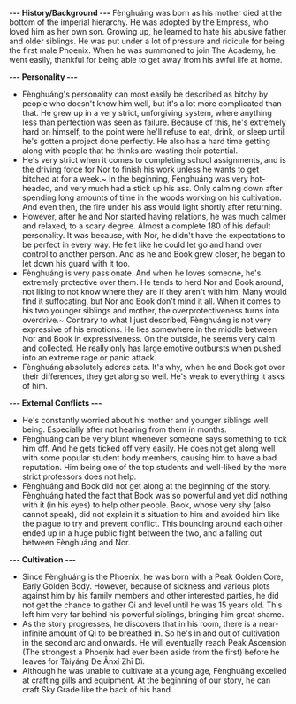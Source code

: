 **--- History/Background ---**
Fènghuáng was born as his mother died at the bottom of the imperial hierarchy. He was adopted by the Empress, who loved him as her own son. Growing up, he learned to hate his abusive father and older siblings. He was put under a lot of pressure and ridicule for being the first male Phoenix. When he was summoned to join The Academy, he went easily, thankful for being able to get away from his awful life at home.

**--- Personality ---**
- Fènghuáng's personality can most easily be described as bitchy by people who doesn't know him well, but it's a lot more complicated than that. He grew up in a very strict, unforgiving system, where anything less than perfection was seen as failure. Because of this, he's extremely hard on himself, to the point were he'll refuse to eat, drink, or sleep until he's gotten a project done perfectly. He also has a hard time getting along with people that he thinks are wasting their potential.
- He's very strict when it comes to completing school assignments, and is the driving force for Nor to finish his work unless he wants to get bitched at for a week.~ In the beginning, Fènghuáng was very hot-headed, and very much had a stick up his ass. Only calming down after spending long amounts of time in the woods working on his cultivation. And even then, the fire under his ass would light shortly after returning.
- However, after he and Nor started having relations, he was much calmer and relaxed, to a scary degree. Almost a complete 180 of his default personality. It was because, with Nor, he didn't have the expectations to be perfect in every way. He felt like he could let go and hand over control to another person. And as he and Book grew closer, he began to let down his guard with it too.
- Fènghuáng is very passionate. And when he loves someone, he's extremely protective over them. He tends to herd Nor and Book around, not liking to not know where they are if they aren't with him. Many would find it suffocating, but Nor and Book don't mind it all. When it comes to his two younger siblings and mother, the overprotectiveness turns into overdrive.~ Contrary to what I just described, Fènghuáng is not very expressive of his emotions. He lies somewhere in the middle between Nor and Book in expressiveness. On the outside, he seems very calm and collected. He really only has large emotive outbursts when pushed into an extreme rage or panic attack.
- Fènghuáng absolutely adores cats. It's why, when he and Book got over their differences, they get along so well. He's weak to everything it asks of him.


**--- External Conflicts ---**
 - He's constantly worried about his mother and younger siblings well being. Especially after not hearing from them in months.
 - Fènghuáng can be very blunt whenever someone says something to tick him off. And he gets ticked off very easily. He does not get along well with some popular student body members, causing him to have a bad reputation. Him being one of the top students and well-liked by the more strict professors does not help.
 - Fènghuáng and Book did not get along at the beginning of the story. Fènghuáng hated the fact that Book was so powerful and yet did nothing with it (in his eyes) to help other people. Book, whose very shy (also cannot speak), did not explain it's situation to him and avoided him like the plague to try and prevent conflict. This bouncing around each other ended up in a huge public fight between the two, and a falling out between Fènghuáng and Nor.
  
**--- Cultivation ---**
- Since Fènghuáng is the Phoenix, he was born with a Peak Golden Core, Early Golden Body. However, because of sickness and various plots against him by his family members and other interested parties, he did not get the chance to gather Qi and level until he was 15 years old. This left him very far behind his powerful siblings, bringing him great shame.
- As the story progresses, he discovers that in his room, there is a near-infinite amount of Qi to be breathed in. So he's in and out of cultivation in the second arc and onwards. He will eventually reach Peak Ascension (The strongest a Phoenix had ever been aside from the first) before he leaves for Tàiyáng De Ānxí Zhī Dì.
- Although he was unable to cultivate at a young age, Fènghuáng excelled at crafting pills and equipment. At the beginning of our story, he can craft Sky Grade like the back of his hand.